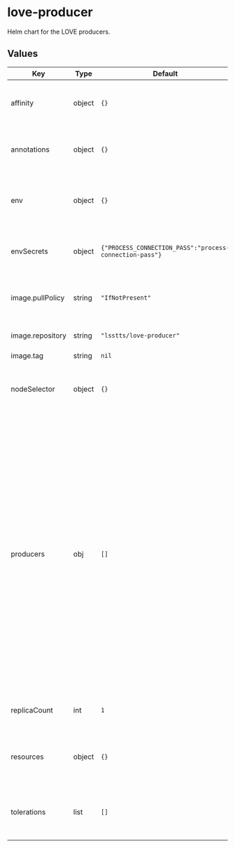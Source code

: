 # love-producer

Helm chart for the LOVE producers.

## Values

| Key | Type | Default | Description |
|-----|------|---------|-------------|
| affinity | object | `{}` | Affinity rules applied to all LOVE producer pods |
| annotations | object | `{}` | This allows for the specification of pod annotations. |
| env | object | `{}` | This section holds a set of key, value pairs for environmental variables |
| envSecrets | object | `{"PROCESS_CONNECTION_PASS":"process-connection-pass"}` | This section holds a set of key, value pairs for secrets |
| image.pullPolicy | string | `"IfNotPresent"` | The pull policy on the LOVE producer image |
| image.repository | string | `"lsstts/love-producer"` | The LOVE producer image to use |
| image.tag | string | `nil` |  |
| nodeSelector | object | `{}` | Node selection rules applied to all LOVE producer pods |
| producers | obj | `[]` | This sections sets the list of producers to use. The producers should be specified like: _name_: The identifying name for the CSC producer _csc_: _CSC name:index_ The following attributes are optional _resources_ (A resource object specification) _nodeSelector_ (A node selector object specification) _tolerations_ (A list of tolerations) _affinity_ (An affinity object specification) |
| replicaCount | int | `1` | Set the replica count for the LOVE producers |
| resources | object | `{}` | Resource specifications applied to all LOVE producer pods |
| tolerations | list | `[]` | Toleration specifications applied to all LOVE producer pods |
